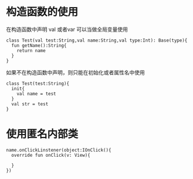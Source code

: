 # 构造函数的使用

在构造函数中声明 val 或者var 可以当做全局变量使用
```
class Test(val test:String,val name:String,val type:Int): Base(type){
  fun getName():String{
    return name
  }
}
```

如果不在构造函数中声明，则只能在初始化或者属性名中使用
```
class Test(test:String){
  init{
    val name = test
  }
  val str = test
}
```

# 使用匿名内部类

```
name.onClickLinstener(object:IOnClick(){
  override fun onClick(v: View){
    
  }
})
```